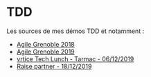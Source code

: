 # TDD

Les sources de mes démos TDD et notamment :

* [Agile Grenoble 2018](https://github.com/xnopre/tdd-demos/tree/tdd.agile-grenoble.2018)
* [Agile Grenoble 2019](https://github.com/xnopre/tdd-demos/tree/tdd.agile-grenoble.2019)
* [vrtice Tech Lunch - Tarmac - 06/12/2019](https://gitlab.com/vrtice/vrtice-tech-lunch/tdd-tarmac-06.12.2019/)
* [Raise partner - 18/12/2019](https://github.com/xnopre/tdd-demos/tree/tdd-raise-partner-dec-2019)
